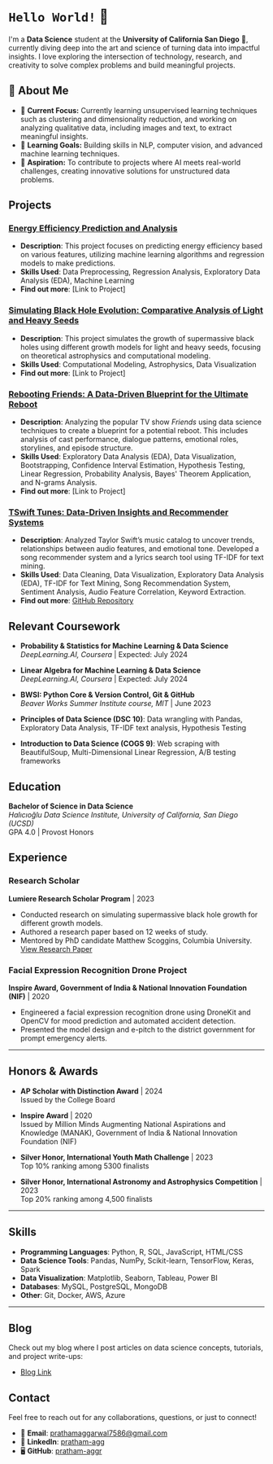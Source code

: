 # `Hello World!` 👋  

I'm a **Data Science** student at the **University of California San Diego** 🔱, currently diving deep into the art and science of turning data into impactful insights. I love exploring the intersection of technology, research, and creativity to solve complex problems and build meaningful projects.  

## 🌟 About Me  
- 🔭 **Current Focus:** Currently learning unsupervised learning techniques such as clustering and dimensionality reduction, and working on analyzing qualitative data, including images and text, to extract meaningful insights.
- 🌱 **Learning Goals:** Building skills in NLP, computer vision, and advanced machine learning techniques.  
- 🚀 **Aspiration:** To contribute to projects where AI meets real-world challenges, creating innovative solutions for unstructured data problems.  

## Projects

### [**Energy Efficiency Prediction and Analysis**]()
   - **Description**: This project focuses on predicting energy efficiency based on various features, utilizing machine learning algorithms and regression models to make predictions.
   - **Skills Used**: Data Preprocessing, Regression Analysis, Exploratory Data Analysis (EDA), Machine Learning
   - **Find out more**: [Link to Project] 


### [**Simulating Black Hole Evolution: Comparative Analysis of Light and Heavy Seeds**]()
   - **Description**: This project simulates the growth of supermassive black holes using different growth models for light and heavy seeds, focusing on theoretical astrophysics and computational modeling.
   - **Skills Used**: Computational Modeling, Astrophysics, Data Visualization
   - **Find out more**: [Link to Project]


### [**Rebooting Friends: A Data-Driven Blueprint for the Ultimate Reboot**](https://pratham-aggr.github.io/reboot-friends/)
   - **Description**: Analyzing the popular TV show *Friends* using data science techniques to create a blueprint for a potential reboot. This includes analysis of cast performance, dialogue patterns, emotional roles, storylines, and episode structure.
   - **Skills Used**: Exploratory Data Analysis (EDA), Data Visualization, Bootstrapping, Confidence Interval Estimation, Hypothesis Testing, Linear Regression, Probability Analysis, Bayes' Theorem Application, and N-grams Analysis.
   - **Find out more**: [Link to Project]



### [**TSwift Tunes: Data-Driven Insights and Recommender Systems**](https://pratham-aggr.github.io/TSwift-Tunes/)
   - **Description**: Analyzed Taylor Swift’s music catalog to uncover trends, relationships between audio features, and emotional tone. Developed a song recommender system and a lyrics search tool using TF-IDF for text mining.
   - **Skills Used**: Data Cleaning, Data Visualization, Exploratory Data Analysis (EDA), TF-IDF for Text Mining, Song Recommendation System, Sentiment Analysis, Audio Feature Correlation, Keyword Extraction.
   - **Find out more**: [GitHub Repository](https://github.com/prathamaggarwal7586/TSwift-Tunes)


## Relevant Coursework

- **Probability & Statistics for Machine Learning & Data Science**  
  *DeepLearning.AI, Coursera* | Expected: July 2024

- **Linear Algebra for Machine Learning & Data Science**  
  *DeepLearning.AI, Coursera* | Expected: July 2024

- **BWSI: Python Core & Version Control, Git & GitHub**  
  *Beaver Works Summer Institute course, MIT* | June 2023

- **Principles of Data Science (DSC 10)**: Data wrangling with Pandas, Exploratory Data Analysis, TF-IDF text analysis, Hypothesis Testing

- **Introduction to Data Science (COGS 9)**: Web scraping with BeautifulSoup, Multi-Dimensional Linear Regression, A/B testing frameworks


## Education

**Bachelor of Science in Data Science**  
*Halıcıoğlu Data Science Institute, University of California, San Diego (UCSD)*  
   GPA 4.0 | Provost Honors





## Experience

### **Research Scholar**  
**Lumiere Research Scholar Program** | 2023  
- Conducted research on simulating supermassive black hole growth for different growth models.
- Authored a research paper based on 12 weeks of study.
- Mentored by PhD candidate Matthew Scoggins, Columbia University.  
  [View Research Paper](link-to-paper)

### **Facial Expression Recognition Drone Project**  
**Inspire Award, Government of India & National Innovation Foundation (NIF)** | 2020  
- Engineered a facial expression recognition drone using DroneKit and OpenCV for mood prediction and automated accident detection.
- Presented the model design and e-pitch to the district government for prompt emergency alerts.

---

## Honors & Awards

- **AP Scholar with Distinction Award** | 2024  
  Issued by the College Board

- **Inspire Award** | 2020  
  Issued by Million Minds Augmenting National Aspirations and Knowledge (MANAK), Government of India & National Innovation Foundation (NIF)

- **Silver Honor, International Youth Math Challenge** | 2023  
  Top 10% ranking among 5300 finalists

- **Silver Honor, International Astronomy and Astrophysics Competition** | 2023  
  Top 20% ranking among 4,500 finalists

---


## Skills

- **Programming Languages**: Python, R, SQL, JavaScript, HTML/CSS
- **Data Science Tools**: Pandas, NumPy, Scikit-learn, TensorFlow, Keras, Spark
- **Data Visualization**: Matplotlib, Seaborn, Tableau, Power BI
- **Databases**: MySQL, PostgreSQL, MongoDB
- **Other**: Git, Docker, AWS, Azure

---

## Blog

Check out my blog where I post articles on data science concepts, tutorials, and project write-ups:  
- [Blog Link](your-blog-link)


## Contact

Feel free to reach out for any collaborations, questions, or just to connect!  

- 📧 **Email**: [prathamaggarwal7586@gmail.com](mailto:prathamaggarwal7586@gmail.com)  
- 💼 **LinkedIn**: [pratham-agg](https://www.linkedin.com/in/pratham-agg?lipi=urn%3Ali%3Apage%3Ad_flagship3_profile_view_base_contact_details%3BLVQ74PPwRKGBbq5TP54OZw%3D%3D)  
- 🖥️ **GitHub**: [pratham-aggr](https://github.com/pratham-aggr)  


